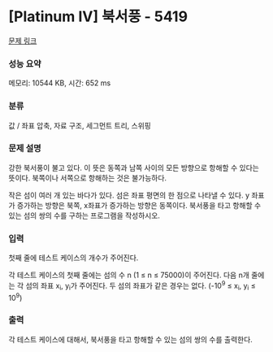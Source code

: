 # [Platinum IV] 북서풍 - 5419 

[문제 링크](https://www.acmicpc.net/problem/5419) 

### 성능 요약

메모리: 10544 KB, 시간: 652 ms

### 분류

값 / 좌표 압축, 자료 구조, 세그먼트 트리, 스위핑

### 문제 설명

<p>강한 북서풍이 불고 있다. 이 뜻은 동쪽과 남쪽 사이의 모든 방향으로 항해할 수 있다는 뜻이다. 북쪽이나 서쪽으로 항해하는 것은 불가능하다.</p>

<p>작은 섬이 여러 개 있는 바다가 있다. 섬은 좌표 평면의 한 점으로 나타낼 수 있다. y 좌표가 증가하는 방향은 북쪽, x좌표가 증가하는 방향은 동쪽이다. 북서풍을 타고 항해할 수 있는 섬의 쌍의 수를 구하는 프로그램을 작성하시오.</p>

### 입력 

 <p>첫째 줄에 테스트 케이스의 개수가 주어진다.</p>

<p>각 테스트 케이스의 첫째 줄에는 섬의 수 n (1 ≤ n ≤ 75000)이 주어진다. 다음 n개 줄에는 각 섬의 좌표 x<sub>i</sub>, y<sub>i</sub>가 주어진다. 두 섬의 좌표가 같은 경우는 없다. (-10<sup>9</sup> ≤ x<sub>i</sub>, y<sub>i</sub> ≤ 10<sup>9</sup>)</p>

### 출력 

 <p>각 테스트 케이스에 대해서, 북서풍을 타고 항해할 수 있는 섬의 쌍의 수를 출력한다.</p>

